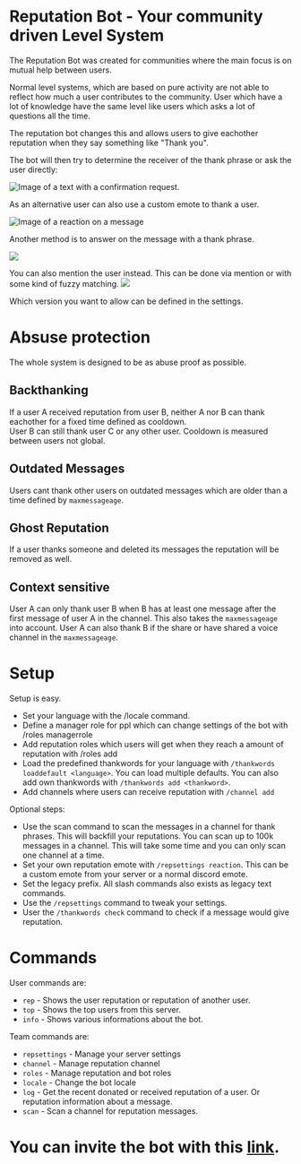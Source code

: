 # Reputation Bot - Your community driven Level System

The Reputation Bot was created for communities where the main focus is on mutual help between users.

Normal level systems, which are based on pure activity are not able to reflect how much a user contributes to the
community. User which have a lot of knowledge have the same level like users which asks a lot of questions all the time.

The reputation bot changes this and allows users to give eachother reputation when they say something like "Thank you".

The bot will then try to determine the receiver of the thank phrase or ask the user directly:

![Image of a text with a confirmation request.](https://chojos.lewds.de/vOz0UrEc6t.png)

As an alternative user can also use a custom emote to thank a user.

![Image of a reaction on a message](https://chojos.lewds.de/9VJzOVuIr3.png)

Another method is to answer on the message with a thank phrase.

![](https://chojos.lewds.de/VvTRamr6Il.png)

You can also mention the user instead. This can be done via mention or with some kind of fuzzy matching.
![](https://chojos.lewds.de/jp05ifXGet.png)

Which version you want to allow can be defined in the settings.

# Absuse protection

The whole system is designed to be as abuse proof as possible.

## Backthanking

If a user A received reputation from user B, neither A nor B can thank eachother for a fixed time defined as cooldown.\
User B can still thank user C or any other user. Cooldown is measured between users not global.

## Outdated Messages

Users cant thank other users on outdated messages which are older than a time defined by `maxmessageage`.

## Ghost Reputation

If a user thanks someone and deleted its messages the reputation will be removed as well.

## Context sensitive

User A can only thank user B when B has at least one message after the first message of user A in the channel. This also
takes the `maxmessageage` into account. User A can also thank B if the share or have shared a voice channel in
the `maxmessageage`.

# Setup

Setup is easy.

- Set your language with the /locale command.
- Define a manager role for ppl which can change settings of the bot with /roles managerrole
- Add reputation roles which users will get when they reach a amount of reputation with /roles add
- Load the predefined thankwords for your language with `/thankwords loaddefault <language>`. You can load multiple
  defaults. You can also add own thankwords with `/thankwords add <thankword>`.
- Add channels where users can receive reputation with `/channel add`

Optional steps:

- Use the scan command to scan the messages in a channel for thank phrases. This will backfill your reputations. You can
  scan up to 100k messages in a channel. This will take some time and you can only scan one channel at a time.
- Set your own reputation emote with `/repsettings reaction`. This can be a custom emote from your server or a normal
  discord emote.
- Set the legacy prefix. All slash commands also exists as legacy text commands.
- Use the `/repsettings` command to tweak your settings.
- User the `/thankwords check` command to check if a message would give reputation.

# Commands

User commands are:

- `rep` - Shows the user reputation or reputation of another user.
- `top` - Shows the top users from this server.
- `info` - Shows various informations about the bot.

Team commands are:

- `repsettings` - Manage your server settings
- `channel` - Manage reputation channel
- `roles` - Manage reputation and bot roles
- `locale` - Change the bot locale
- `log` - Get the recent donated or received reputation of a user. Or reputation information about a message.
- `scan` - Scan a channel for reputation messages.

# You can invite the bot with this [link](https://discord.com/oauth2/authorize?client_id=834843896579489794&scope=bot&permissions=1342532672).